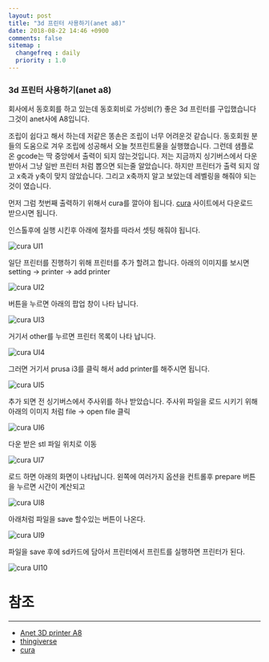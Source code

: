 ```yaml
---
layout: post
title: "3d 프린터 사용하기(anet a8)"
date: 2018-08-22 14:46 +0900
comments: false
sitemap :
  changefreq : daily
  priority : 1.0
---
```


### 3d 프린터 사용하기(anet a8)

회사에서 동호회를 하고 있는데 동호회비로 가성비(?) 좋은 3d 프린터를 구입했습니다 그것이 anet사에 A8입니다.

조립이 쉽다고 해서 하는데 저같은 똥손은 조립이 너무 어려운것 같습니다. 동호회원 분들의 도움으로 겨우 조립에 성공해서
오늘 첫프린트물을 실행했습니다. 그런데 샘플로 온 gcode는 딱 중앙에서 출력이 되지 않는것입니다. 
저는 지금까지 싱기버스에서  다운 받아서 그냥 일반 프린터 처럼 뽑으면 되는줄 알았습니다. 하지만 프린터가 출력 되지 않고
x축과 y축이 맞지 않았습니다. 그리고 x축까지 알고 보았는데 레벨링을 해줘야 되는것이 였습니다.

먼저 그럼 첫번째 출력하기 위해서 cura를 깔아야 됩니다. [cura](https://ultimaker.com/en/products/ultimaker-cura-software) 사이트에서 다운로드 받으시면 됩니다.

인스톨후에 실행 시킨후 아래에 절차를 따라서 셋팅 해줘야 됩니다. 

![cura UI1](https://sejoung.github.io/images/2018_08_22_01.jpg)

일단 프린터를 진행하기 위해 프린터를 추가 할려고 합니다. 아래의 이미지를 보시면 setting -> printer -> add printer

![cura UI2](https://sejoung.github.io/images/2018_08_22_02.jpg)

버튼을 누르면 아래의 팝업 창이 나타 납니다.

![cura UI3](https://sejoung.github.io/images/2018_08_22_03.jpg)

거기서 other를 누르면 프린터 목록이 나타 납니다.

![cura UI4](https://sejoung.github.io/images/2018_08_22_04.jpg)

그러면 거기서 prusa i3를 클릭 해서 add printer를 해주시면 됩니다.

![cura UI5](https://sejoung.github.io/images/2018_08_22_05.jpg)

추가 되면 전 싱기버스에서 주사위를 하나 받았습니다. 주사위 파일을 로드 시키기 위해 아래의 이미지 처럼
file -> open file 클릭

![cura UI6](https://sejoung.github.io/images/2018_08_22_06.jpg)

다운 받은 stl 파일 위치로 이동

![cura UI7](https://sejoung.github.io/images/2018_08_22_07.jpg)

로드 하면 아래의 화면이 나타납니다. 왼쪽에 여러가지 옵션을 컨트롤후 prepare 버튼을 누르면 시간이 계산되고 

![cura UI8](https://sejoung.github.io/images/2018_08_22_08.jpg)

아래처럼 파일을 save 할수있는 버튼이 나온다.

![cura UI9](https://sejoung.github.io/images/2018_08_22_09.jpg)

파일을 save 후에 sd카드에 담아서 프린터에서 프린트를 실행하면 프린터가 된다.

![cura UI10](https://sejoung.github.io/images/2018_08_22_10.jpg)



# 참조 
-----
* [Anet 3D printer A8](http://www.anet3d.com/ProductsStd_182.html)
* [thingiverse](https://www.thingiverse.com)
* [cura](https://ultimaker.com/en/products/ultimaker-cura-software)
